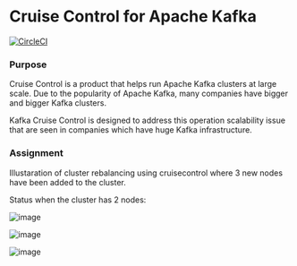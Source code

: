 Cruise Control for Apache Kafka
===================

[![CircleCI](https://circleci.com/gh/linkedin/cruise-control.svg?style=svg)](https://circleci.com/gh/linkedin/cruise-control)

### Purpose ###
  Cruise Control is a product that helps run Apache Kafka clusters at large scale. Due to the popularity of 
  Apache Kafka, many companies have bigger and bigger Kafka clusters.  
  
  Kafka Cruise Control is designed to address this operation scalability issue that are seen in companies which have huge Kafka infrastructure.
  
### Assignment ###
  Illustaration of cluster rebalancing using cruisecontrol where 3 new nodes have been added to the cluster.
  
  Status when the cluster has 2 nodes:
  
 ![image](https://user-images.githubusercontent.com/42265090/111490115-bfd5c480-8760-11eb-81b2-f25a13f99d1f.png)
 
 
 
 ![image](https://user-images.githubusercontent.com/42265090/111490311-ebf14580-8760-11eb-8298-fd831fd0b1bb.png)



![image](https://user-images.githubusercontent.com/42265090/111490376-fc092500-8760-11eb-85ef-17cf3656bf0b.png)




